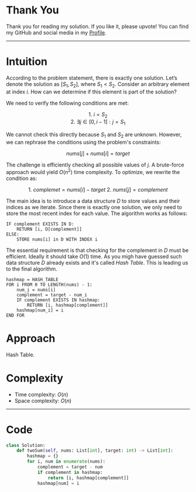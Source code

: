 # Thank You
Thank you for reading my solution. If you like it, please upvote! You can find my GitHub and social media in my [Profile](https://leetcode.com/u/miftio/).

---

# Intuition
According to the problem statement, there is exactly one solution. Let’s denote the solution as $[S_1, S_2]$, where $S_1 < S_2$. Consider an arbitrary element at index $i$. How can we determine if this element is part of the solution? 

We need to verify the following conditions are met:

<div align="center">

$1.$ $i = S_2$  
$2.$ $\exists j \in [0, i - 1]: j = S_1$

</div>

We cannot check this directly because $S_1$ and $S_2$ are unknown. However, we can rephrase the conditions using the problem's constraints:

<div align="center">

$nums[j] + nums[i] = target$

</div>

The challenge is efficiently checking all possible values of $j$. A brute-force approach would yield $O(n^2)$ time complexity. To optimize, we rewrite the condition as:

<div align="center">

$1.$ $complemet = nums[i] - target$
$2.$ $nums[j] = complement$

</div>

The main idea is to introduce a data structure $D$ to store values and their indices as we iterate. Since there is exactly one solution, we only need to store the most recent index for each value. The algorithm works as follows:
```
IF complement EXISTS IN D:
    RETURN [i, D[complement]]
ELSE:
    STORE nums[i] in D WITH INDEX i
```
The essential requirement is that checking for the complement in $D$ must be efficient. Ideally it should take $O(1)$ time. As you migh have guessed such data structure $D$ already exists and it's called *Hash Table*. This is leading us to the final algorithm.
```
hashmap = HASH_TABLE
FOR i FROM 0 TO LENGTH(nums) - 1:
    num_i = nums[i]
    complement = target - num_i    
    IF complement EXISTS IN hashmap:
        RETURN [i, hashmap[complement]]
    hashmap[num_i] = i
END FOR
```

# Approach
Hash Table.

# Complexity
- Time complexity: $O(n)$
- Space complexity: $O(n)$

---

# Code
```python
class Solution:
    def twoSum(self, nums: List[int], target: int) -> List[int]:
        hashmap = {}
        for i, num in enumerate(nums):
            complement = target - num
            if complement in hashmap:
                return [i, hashmap[complement]]
            hashmap[num] = i
```